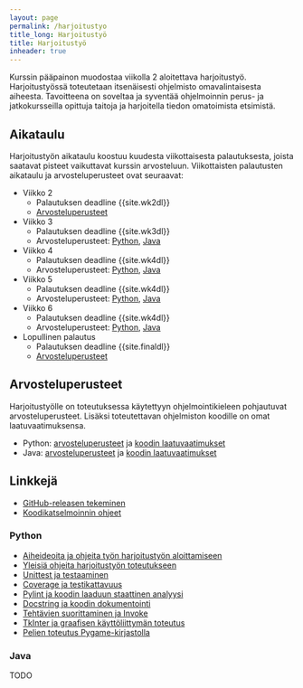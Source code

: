 ```yaml
---
layout: page
permalink: /harjoitustyo
title_long: Harjoitustyö
title: Harjoitustyö
inheader: true
---
```


Kurssin pääpainon muodostaa viikolla 2 aloitettava harjoitustyö. Harjoitustyössä toteutetaan itsenäisesti ohjelmisto omavalintaisesta aiheesta. Tavoitteena on soveltaa ja syventää ohjelmoinnin perus- ja jatkokursseilla opittuja taitoja ja harjoitella tiedon omatoimista etsimistä.

## Aikataulu

Harjoitustyön aikataulu koostuu kuudesta viikottaisesta palautuksesta, joista saatavat pisteet vaikuttavat kurssin arvosteluun. Viikottaisten palautusten aikataulu ja arvosteluperusteet ovat seuraavat:

- Viikko 2
  - Palautuksen deadline {{site.wk2dl}}
  - [Arvosteluperusteet](/ht-viikko2)
- Viikko 3
  - Palautuksen deadline {{site.wk3dl}}
  - Arvosteluperusteet: [Python](/python/ht-viikko3), [Java](/java/ht-viikko3)
- Viikko 4
  - Palautuksen deadline {{site.wk4dl}}
  - Arvosteluperusteet: [Python](/python/ht-viikko4), [Java](/java/ht-viikko4)
- Viikko 5
  - Palautuksen deadline {{site.wk4dl}}
  - Arvosteluperusteet: [Python](/python/ht-viikko5), [Java](/java/ht-viikko5)
- Viikko 6
  - Palautuksen deadline {{site.wk4dl}}
  - Arvosteluperusteet: [Python](/python/ht-viikko6), [Java](/java/ht-viikko6)
- Lopullinen palautus
  - Palautuksen deadline {{site.finaldl}}
  - [Arvosteluperusteet](/loppupalautus)

## Arvosteluperusteet

Harjoitustyölle on toteutuksessa käytettyyn ohjelmointikieleen pohjautuvat arvosteluperusteet. Lisäksi toteutettavan ohjelmiston koodille on omat laatuvaatimuksensa.

- Python: [arvosteluperusteet](/python/arvosteluperusteet) ja [koodin laatuvaatimukset](/python/koodin-laatuvaatimukset)
- Java: [arvosteluperusteet](/java/arvosteluperusteet) ja [koodin laatuvaatimukset](/java/koodin-laatuvaatimukset)

## Linkkejä

- [GitHub-releasen tekeminen](/release)
- [Koodikatselmoinnin ohjeet](/koodikatselmointi)

### Python

- [Aiheideoita ja ohjeita työn harjoitustyön aloittamiseen](/python/harjoitustyon-aloittaminen)
- [Yleisiä ohjeita harjoitustyön toteutukseen](/python/toteutus)
- [Unittest ja testaaminen](/python/unittest)
- [Coverage ja testikattavuus](/python/coverage)
- [Pylint ja koodin laaduun staattinen analyysi](/python/pylint)
- [Docstring ja koodin dokumentointi](/python/docstring)
- [Tehtävien suorittaminen ja Invoke](/python/invoke)
- [TkInter ja graafisen käyttöliittymän toteutus](python/tkinter)
- [Pelien toteutus Pygame-kirjastolla](/python/pygame)

### Java

TODO
